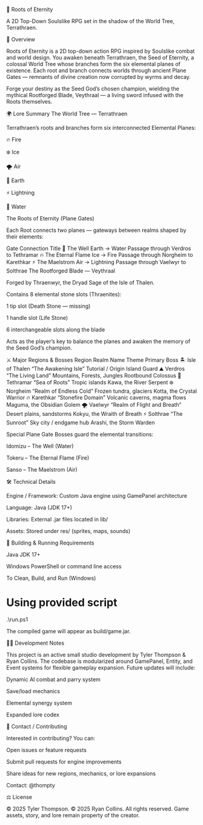 🌳 Roots of Eternity

A 2D Top-Down Soulslike RPG set in the shadow of the World Tree, Terrathraen.

📖 Overview

Roots of Eternity is a 2D top-down action RPG inspired by Soulslike combat and world design.
You awaken beneath Terrathraen, the Seed of Eternity, a colossal World Tree whose branches form the six elemental planes of existence.
Each root and branch connects worlds through ancient Plane Gates — remnants of divine creation now corrupted by wyrms and decay.

Forge your destiny as the Seed God’s chosen champion, wielding the mythical Rootforged Blade, Veythraal — a living sword infused with the Roots themselves.

🌍 Lore Summary
The World Tree — Terrathraen

Terrathraen’s roots and branches form six interconnected Elemental Planes:

🔥 Fire

❄️ Ice

🌪️ Air

🌱 Earth

⚡ Lightning

🌊 Water

The Roots of Eternity (Plane Gates)

Each Root connects two planes — gateways between realms shaped by their elements:

Gate	Connection	Title
🌊 The Well	Earth → Water	Passage through Verdros to Tethramar
🔥 The Eternal Flame	Ice → Fire	Passage through Norgheim to Karethkar
⚡ The Maelstrom	Air → Lightning	Passage through Vaelwyr to Solthrae
The Rootforged Blade — Veythraal

Forged by Thraenwyr, the Dryad Sage of the Isle of Thalen.

Contains 8 elemental stone slots (Thraenites):

1 tip slot (Death Stone — missing)

1 handle slot (Life Stone)

6 interchangeable slots along the blade

Acts as the player’s key to balance the planes and awaken the memory of the Seed God’s champion.

⚔️ Major Regions & Bosses
Region	Realm Name	Theme	Primary Boss
🏝️ Isle of Thalen	“The Awakening Isle”	Tutorial / Origin	Island Guard
⛰️ Verdros	“The Living Land”	Mountains, Forests, Jungles	Rootbound Colossus
🌊 Tethramar	“Sea of Roots”	Tropic islands	Kawa, the River Serpent
❄️ Norgheim	“Realm of Endless Cold”	Frozen tundra, glaciers	Kotta, the Crystal Warrior
🔥 Karethkar	“Stonefire Domain”	Volcanic caverns, magma flows	Maguma, the Obsidian Golem
🌪️ Vaelwyr	“Realm of Flight and Breath”	Desert plains, sandstorms	Kokyu, the Wraith of Breath
⚡ Solthrae	“The Sunroot”	Sky city / endgame hub	Arashi, the Storm Warden

Special Plane Gate Bosses guard the elemental transitions:

Idomizu – The Well (Water)

Tokeru – The Eternal Flame (Fire)

Sanso – The Maelstrom (Air)

🛠️ Technical Details

Engine / Framework: Custom Java engine using GamePanel architecture

Language: Java (JDK 17+)

Libraries: External .jar files located in lib/

Assets: Stored under res/ (sprites, maps, sounds)

🚀 Building & Running
Requirements

Java JDK 17+

Windows PowerShell or command line access

To Clean, Build, and Run (Windows)
# Using provided script
.\run.ps1


The compiled game will appear as build/game.jar.

🧑‍💻 Development Notes

This project is an active small studio development by Tyler Thompson & Ryan Collins.
The codebase is modularized around GamePanel, Entity, and Event systems for flexible gameplay expansion.
Future updates will include:

Dynamic AI combat and parry system

Save/load mechanics

Elemental synergy system

Expanded lore codex

💬 Contact / Contributing

Interested in contributing?
You can:

Open issues or feature requests

Submit pull requests for engine improvements

Share ideas for new regions, mechanics, or lore expansions

Contact: @thompty

⚖️ License

© 2025 Tyler Thompson.
© 2025 Ryan Collins.
All rights reserved.
Game assets, story, and lore remain property of the creator.
